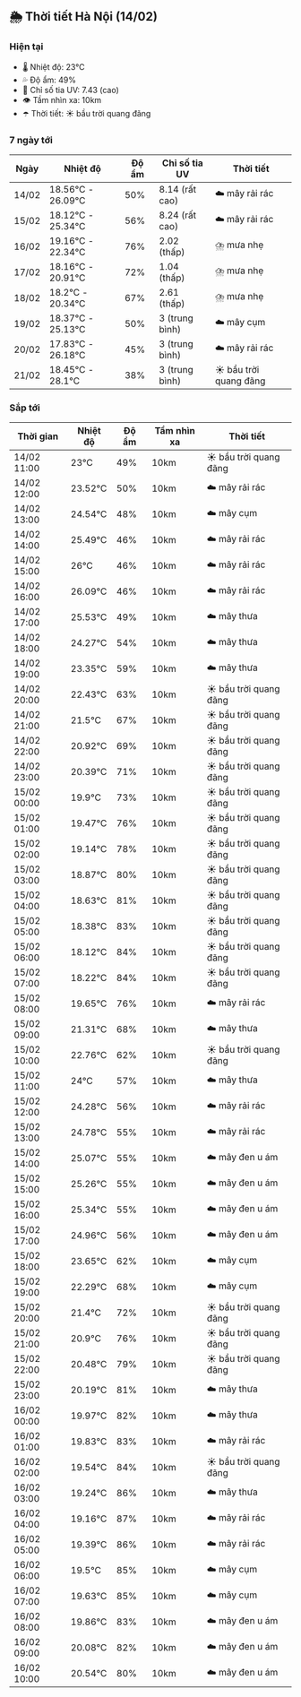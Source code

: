 ## 🌦️ Thời tiết Hà Nội (14/02)

### Hiện tại

- 🌡️ Nhiệt độ: 23℃
- 💦 Độ ẩm: 49%
- 🌟 Chỉ số tia UV: 7.43 (cao)
- 👁️ Tầm nhìn xa: 10km
- ☂️ Thời tiết: ☀️ bầu trời quang đãng

### 7 ngày tới

| Ngày | Nhiệt độ | Độ ẩm | Chỉ số tia UV | Thời tiết |
| --- | --- | --- | --- | --- |
| 14/02 | 18.56℃ - 26.09℃ | 50% | 8.14 (rất cao) | ☁️ mây rải rác |
| 15/02 | 18.12℃ - 25.34℃ | 56% | 8.24 (rất cao) | ☁️ mây rải rác |
| 16/02 | 19.16℃ - 22.34℃ | 76% | 2.02 (thấp) | ⛈️ mưa nhẹ |
| 17/02 | 18.16℃ - 20.91℃ | 72% | 1.04 (thấp) | ⛈️ mưa nhẹ |
| 18/02 | 18.2℃ - 20.34℃ | 67% | 2.61 (thấp) | ⛈️ mưa nhẹ |
| 19/02 | 18.37℃ - 25.13℃ | 50% | 3 (trung bình) | ☁️ mây cụm |
| 20/02 | 17.83℃ - 26.18℃ | 45% | 3 (trung bình) | ☁️ mây rải rác |
| 21/02 | 18.45℃ - 28.1℃ | 38% | 3 (trung bình) | ☀️ bầu trời quang đãng |

### Sắp tới

| Thời gian | Nhiệt độ | Độ ẩm | Tầm nhìn xa | Thời tiết |
| --- | --- | --- | --- | --- |
| 14/02 11:00 | 23℃ | 49% | 10km | ☀️ bầu trời quang đãng |
| 14/02 12:00 | 23.52℃ | 50% | 10km | ☁️ mây rải rác |
| 14/02 13:00 | 24.54℃ | 48% | 10km | ☁️ mây cụm |
| 14/02 14:00 | 25.49℃ | 46% | 10km | ☁️ mây rải rác |
| 14/02 15:00 | 26℃ | 46% | 10km | ☁️ mây rải rác |
| 14/02 16:00 | 26.09℃ | 46% | 10km | ☁️ mây rải rác |
| 14/02 17:00 | 25.53℃ | 49% | 10km | ☁️ mây thưa |
| 14/02 18:00 | 24.27℃ | 54% | 10km | ☁️ mây thưa |
| 14/02 19:00 | 23.35℃ | 59% | 10km | ☁️ mây thưa |
| 14/02 20:00 | 22.43℃ | 63% | 10km | ☀️ bầu trời quang đãng |
| 14/02 21:00 | 21.5℃ | 67% | 10km | ☀️ bầu trời quang đãng |
| 14/02 22:00 | 20.92℃ | 69% | 10km | ☀️ bầu trời quang đãng |
| 14/02 23:00 | 20.39℃ | 71% | 10km | ☀️ bầu trời quang đãng |
| 15/02 00:00 | 19.9℃ | 73% | 10km | ☀️ bầu trời quang đãng |
| 15/02 01:00 | 19.47℃ | 76% | 10km | ☀️ bầu trời quang đãng |
| 15/02 02:00 | 19.14℃ | 78% | 10km | ☀️ bầu trời quang đãng |
| 15/02 03:00 | 18.87℃ | 80% | 10km | ☀️ bầu trời quang đãng |
| 15/02 04:00 | 18.63℃ | 81% | 10km | ☀️ bầu trời quang đãng |
| 15/02 05:00 | 18.38℃ | 83% | 10km | ☀️ bầu trời quang đãng |
| 15/02 06:00 | 18.12℃ | 84% | 10km | ☀️ bầu trời quang đãng |
| 15/02 07:00 | 18.22℃ | 84% | 10km | ☀️ bầu trời quang đãng |
| 15/02 08:00 | 19.65℃ | 76% | 10km | ☁️ mây rải rác |
| 15/02 09:00 | 21.31℃ | 68% | 10km | ☁️ mây thưa |
| 15/02 10:00 | 22.76℃ | 62% | 10km | ☀️ bầu trời quang đãng |
| 15/02 11:00 | 24℃ | 57% | 10km | ☁️ mây thưa |
| 15/02 12:00 | 24.28℃ | 56% | 10km | ☁️ mây rải rác |
| 15/02 13:00 | 24.78℃ | 55% | 10km | ☁️ mây rải rác |
| 15/02 14:00 | 25.07℃ | 55% | 10km | ☁️ mây đen u ám |
| 15/02 15:00 | 25.26℃ | 55% | 10km | ☁️ mây đen u ám |
| 15/02 16:00 | 25.34℃ | 55% | 10km | ☁️ mây đen u ám |
| 15/02 17:00 | 24.96℃ | 56% | 10km | ☁️ mây đen u ám |
| 15/02 18:00 | 23.65℃ | 62% | 10km | ☁️ mây cụm |
| 15/02 19:00 | 22.29℃ | 68% | 10km | ☁️ mây cụm |
| 15/02 20:00 | 21.4℃ | 72% | 10km | ☀️ bầu trời quang đãng |
| 15/02 21:00 | 20.9℃ | 76% | 10km | ☀️ bầu trời quang đãng |
| 15/02 22:00 | 20.48℃ | 79% | 10km | ☀️ bầu trời quang đãng |
| 15/02 23:00 | 20.19℃ | 81% | 10km | ☁️ mây thưa |
| 16/02 00:00 | 19.97℃ | 82% | 10km | ☁️ mây thưa |
| 16/02 01:00 | 19.83℃ | 83% | 10km | ☁️ mây rải rác |
| 16/02 02:00 | 19.54℃ | 84% | 10km | ☀️ bầu trời quang đãng |
| 16/02 03:00 | 19.24℃ | 86% | 10km | ☁️ mây thưa |
| 16/02 04:00 | 19.16℃ | 87% | 10km | ☁️ mây rải rác |
| 16/02 05:00 | 19.39℃ | 86% | 10km | ☁️ mây rải rác |
| 16/02 06:00 | 19.5℃ | 85% | 10km | ☁️ mây cụm |
| 16/02 07:00 | 19.63℃ | 85% | 10km | ☁️ mây cụm |
| 16/02 08:00 | 19.86℃ | 83% | 10km | ☁️ mây đen u ám |
| 16/02 09:00 | 20.08℃ | 82% | 10km | ☁️ mây đen u ám |
| 16/02 10:00 | 20.54℃ | 80% | 10km | ☁️ mây đen u ám |
